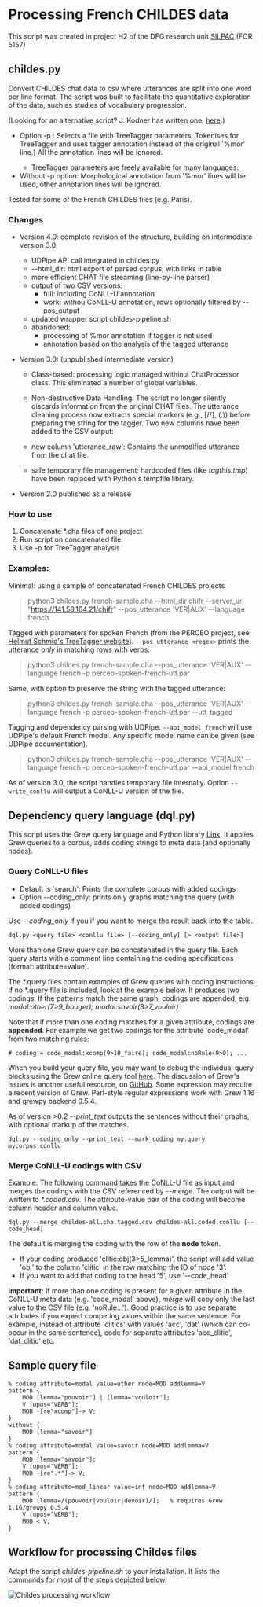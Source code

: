 # Processing French CHILDES data

This script was created in project H2 of the DFG research unit [SILPAC](https://silpac.uni-mannheim.de) (FOR 5157)

## childes.py

Convert CHILDES chat data to csv where utterances are split into one word per line format.
The script was built to facilitate the quantitative exploration of the data, such as studies of vocabulary progression.

(Looking for an alternative script? J. Kodner has written one, [here](https://github.com/jkodner05/method.git).)

- Option -p <parameters>: Selects a file with TreeTagger parameters.  Tokenises for TreeTagger and uses tagger annotation instead of the original '%mor' line.) All the annotation lines will be ignored.
  - TreeTagger parameters are freely available for many languages.
- Without -p option: Morphological annotation from '%mor' lines will be used, other annotation lines will be ignored.

Tested for some of the French CHILDES files (e.g. Paris).

### Changes

- Version 4.0: complete revision of the structure, building on intermediate version 3.0

  - UDPipe API call integrated in childes.py
  - --html_dir: html export of parsed corpus, with links in table
  - more efficient CHAT file streaming (line-by-line parser)
  - output of two CSV versions:
    - full: including CoNLL-U annotation
    - work: withou CoNLL-U annotation, rows optionally filtered by --pos_output
  - updated wrapper script childes-pipeline.sh
  - abandoned:
    - processing of %mor annotation if tagger is not used
    - annotation based on the analysis of the tagged utterance

- Version 3.0: (unpublished intermediate version)

  - Class-based: processing logic managed within a ChatProcessor class. This eliminated a number of global variables.

  - Non-destructive Data Handling: The script no longer silently discards information from the original CHAT files. The utterance cleaning process now extracts special markers (e.g., [//], (.)) before preparing the string for the tagger. Two new columns have been added to the CSV output:
  - new column 'utterance_raw': Contains the unmodified utterance from the chat file.
  - safe temporary file management: hardcoded files (like _tagthis.tmp_) have been replaced with Python's tempfile library.

- Version 2.0 published as a release

### How to use

1. Concatenate *.cha files of one project
2. Run script on concatenated file.
3. Use -p <parameters> for TreeTagger analysis

### Examples:

Minimal: using a sample of concatenated French CHILDES projects

> python3 childes.py french-sample.cha --html_dir chifr --server_url "https://141.58.164.21/chifr" --pos_utterance 'VER|AUX' --language french

Tagged with parameters for spoken French (from the PERCEO project, see [Helmut Schmid's TreeTagger website](https://www.cis.uni-muenchen.de/~schmid/tools/TreeTagger/)).
`--pos_utterance <regex>` prints the utterance _only_ in matching rows with verbs.

> python3 childes.py french-sample.cha --pos_utterance 'VER|AUX' --language french -p perceo-spoken-french-utf.par

Same, with option to preserve the string with the tagged utterance:

> python3 childes.py french-sample.cha --pos_utterance 'VER|AUX' --language french -p perceo-spoken-french-utf.par --utt_tagged

Tagging and dependency parsing with UDPipe. `--api_model french` will use UDPipe's default French model. Any specific model name can be given (see UDPipe documentation).

> python3 childes.py french-sample.cha --pos_utterance 'VER|AUX' --language french -p perceo-spoken-french-utf.par --api_model french

As of version 3.0, the script handles temporary file internally.  Option `--write_conllu` will output a CoNLL-U version of the file.

## Dependency query language (dql.py)

This script uses the Grew query language and Python library [Link](https://grew.fr).
It applies Grew queries to a corpus, adds coding strings to meta data (and optionally nodes).

### Query CoNLL-U files

- Default is 'search': Prints the complete corpus with added codings
- Option --coding_only: prints only graphs matching the query (with added codings)

Use _--coding_only_ if you if you want to merge the result back into the table.

```{shell}
dql.py <query file> <conllu file> [--coding_only] [> <output file>]
```

More than one Grew query can be concatenated in the query file.  Each query starts with a comment line containing the coding specifications (format: attribute=value).

The *.query files contain examples of Grew queries with coding instructions. If no *.query file is included, look at the example below. It produces two codings. If the patterns match the same graph, codings are appended, e.g. *modal:other(7>9_bouger); modal:savoir(3>7_vouloir)*

Note that if more than one coding matches for a given attribute, codings are **appended**.
For example we get two codings for the attribute 'code_modal' from two matching rules:

```{conll}
# coding = code_modal:xcomp(9>10_faire); code_modal:noRule(9>0); ...
```

When you build your query file, you may want to debug the individual query blocks using the Grew online query tool [here](https://universal.grew.fr/?corpus=UD_French-GSD@2.14).
The discussion of Grew's issues is another useful resource, on [GitHub](https://github.com/grew-nlp/grew/issues/).
Some expression may require a recent version of Grew. Perl-style regular expressions work with Grew 1.16 and grewpy backend 0.5.4.

As of version >0.2 *--print_text* outputs the sentences without their graphs, with optional markup of the matches.

```{shell}
dql.py --coding_only --print_text --mark_coding my.query mycorpus.conllu
```


### Merge CoNLL-U codings with CSV

Example: The following command takes the CoNLL-U file as input and merges the codings with the CSV referenced by _--merge_. The output will be written to _*.coded.csv_. The attribute-value pair of the coding will become column header and column value.

```{shell}
dql.py --merge childes-all.cha.tagged.csv childes-all.coded.conllu [--code_head]
```

The default is merging the coding with the row of the **node** token.

- If your coding produced 'clitic:obj(3>5_lemma)', the script will add value 'obj' to the column 'clitic' in the row matching the ID of node '3'.
- If you want to add that coding to the head '5', use '--code_head'

**Important:** If more than one coding is present for a given attribute in the CoNLL-U meta data (e.g. 'code_modal' above), _merge_ will copy only the last value to the CSV file (e.g. 'noRule...').  Good practice is to use separate attributes if you expect competing values within the same sentence.  For example, instead of attribute 'clitics' with values 'acc', 'dat' (which can co-occur in the same sentence), code for separate attributes 'acc_clitic', 'dat_clitic' etc.

## Sample query file

```{grew}
% coding attribute=modal value=other node=MOD addlemma=V
pattern {
    MOD [lemma="pouvoir"] | [lemma="vouloir"];
    V [upos="VERB"];
    MOD -[re"xcomp"]-> V;
}
without {
    MOD [lemma="savoir"]
}
% coding attribute=modal value=savoir node=MOD addlemma=V
pattern {
    MOD [lemma="savoir"];
    V [upos="VERB"];
    MOD -[re".*"]-> V;
}
% coding attribute=mod_linear value=inf node=MOD addlemma=V
pattern {
    MOD [lemma=/(pouvoir|vouloir|devoir)/];   % requires Grew 1.16/grewpy 0.5.4
    V [upos="VERB"];
    MOD < V;
}
```

## Workflow for processing Childes files

Adapt the script _childes-pipeline.sh_ to your installation. It lists the commands for most of the steps depicted below.

![Childes processing workflow](https://github.com/user-attachments/assets/ee7950a7-f503-44f0-9211-7ab5af7f1a3f)
